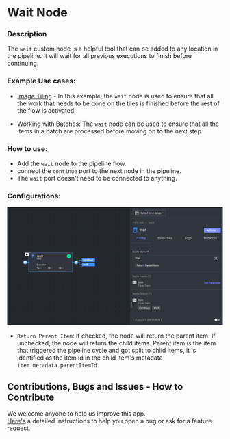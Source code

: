 # Wait Node

### Description

The `wait` custom node is a helpful tool that can be added to any location in the pipeline. It will wait for all
previous executions to finish before continuing.

### Example Use cases:

* [Image Tiling](https://github.com/dataloop-ai-apps/image-tiling-nodes) - In this example, the `wait` node is used to
  ensure that all the work that needs to be done on the tiles is finished before the rest of the flow is activated.

* Working with Batches: The `wait` node can be used to ensure that all the items in a batch are processed before moving
  on to the next step.

### How to use:
* Add the `wait` node to the pipeline flow.
* connect the `continue` port to the next node in the pipeline.
* The `wait` port doesn't need to be connected to anything.

### Configurations:
![img.png](../assets/wait_node.png)
* `Return Parent Item`: If checked, the node will return the parent item. If unchecked, the node will return the child
  items.
  Parent item is the item that triggered the pipeline cycle and got split to child items, it is identified as the item
  id in the child item's metadata `item.metadata.parentItemId`.

## Contributions, Bugs and Issues - How to Contribute

We welcome anyone to help us improve this app.  
[Here's](CONTRIBUTING.md) a detailed instructions to help you open a bug or ask for a feature request.
